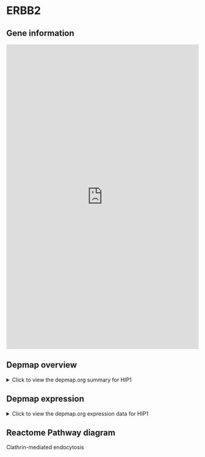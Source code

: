 <h1>ERBB2</h1>

<h2>Gene information</h2>
<iframe src="https://depmap.org/portal/gene/HIP1?tab=about" style="border:none;width:100%;height:800px"></iframe>

<h2>Depmap overview</h2>
<details>
  <summary>Click to view the depmap.org summary for HIP1</summary>
  <iframe src="https://depmap.org/portal/gene/HIP1?tab=overview" style="border:none;width:100%;height:800px"></iframe>
</details>

<h2>Depmap expression</h2>
<details>
  <summary>Click to view the depmap.org expression data for HIP1</summary>
  <iframe src="https://depmap.org/portal/gene/HIP1?tab=characterization" style="border:none;width:100%;height:800px"></iframe>
</details>



<h2>Reactome Pathway diagram</h2>
Clathrin-mediated endocytosis
<div id="diagramHolder"></div>

<script>
    //Creating the Reactome Diagram widget
    //Take into account a proxy needs to be set up in your server side pointing to www.reactome.org
    function onReactomeDiagramReady(){  //This function is automatically called when the widget code is ready to be used
        var diagram = Reactome.Diagram.create({
            "placeHolder" : "diagramHolder",
            "width" : 900,
            "height" : 500
        });

        //Initialising it to the "Hemostasis" pathway
        diagram.loadDiagram("R-HSA-8856828");

        //Adding different listeners

        diagram.onDiagramLoaded(function (loaded) {
            console.info("Loaded ", loaded);
            diagram.flagItems("BAD");
	    diagram.flagItems("Q92934");
            if (loaded == "R-HSA-8856828") diagram.selectItem("R-HSA-8856828");
        });

     }
</script>



